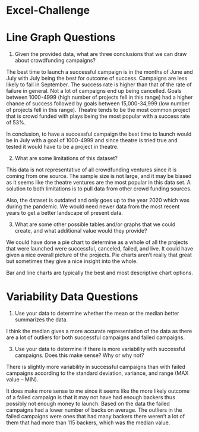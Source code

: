 # Excel-Challenge

# Line Graph Questions
1) Given the provided data, what are three conclusions that we can draw about crowdfunding campaigns?

The best time to launch a successful campaign is in the months of June and July with July being the best for outcome of success. Campaigns are less likely to fail in September. The success rate is higher than that of the rate of failure in general. Not a lot of campaigns end up being cancelled. Goals between 1000-4999 (high number of projects fell in this range) had a higher chance of success followed by goals between 15,000-34,999 (low number of projects fell in this range). Theatre tends to be the most common project that is crowd funded with plays being the most popular with a success rate of 53%. 

In conclusion, to have a successful campaign the best time to launch would be in July with a goal of 1000-4999 and since theatre is tried true and tested it would have to be a project in theatre.

2) What are some limitations of this dataset?

This data is not representative of all crowdfunding ventures since it is coming from one source. The sample size is not large, and it may be biased as it seems like the theatre ventures are the most popular in this data set.  A solution to both limitations is to pull data from other crowd funding sources.

Also, the dataset is outdated and only goes up to the year 2020 which was during the pandemic. We would need newer data from the most recent years to get a better landscape of present data.

3) What are some other possible tables and/or graphs that we could create, and what additional value would they provide?

We could have done a pie chart to determine as a whole of all the projects that were launched were successful, canceled, failed, and live. It could have given a nice overall picture of the projects. Pie charts aren’t really that great but sometimes they give a nice insight into the whole. 

Bar and line charts are typically the best and most descriptive chart options.


# Variability Data Questions
1) Use your data to determine whether the mean or the median better summarizes the data.

I think the median gives a more accurate representation of the data as there are a lot of outliers for both successful campaigns and failed campaigns.

3) Use your data to determine if there is more variability with successful campaigns. Does this make sense? Why or why not?

There is slightly more variability in successful campaigns than with failed campaigns according to the standard deviation, variance, and range (MAX value – MIN).

It does make more sense to me since it seems like the more likely outcome of a failed campaign is that it may not have had enough backers thus possibly not enough money to launch. Based on the data the failed campaigns had a lower number of backs on average. The outliers in the failed campaigns were ones that had many backers there weren’t a lot of them that had more than 115 backers, which was the median value.
